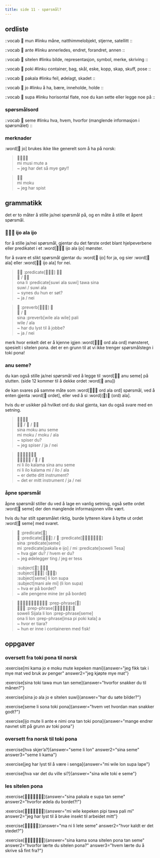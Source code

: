 ```yaml
---
title: side 11 - spørsmål? 
---
```

## ordliste

::vocab
󱤺 mun
#linku
måne, natthimmelobjekt, stjerne, satellitt
::

::vocab
󱤆 ante
#linku
annerledes, endret, forandret, annen
::

::vocab
󱥠 sitelen
#linku
bilde, representasjon, symbol, merke, skriving
::

::vocab
󱥓 poki
#linku
container, bag, skål, eske, kopp, skap, skuff, pose
::

::vocab
󱥈 pakala
#linku
feil, ødelagt, skadet
::

::vocab
󱤓 jo
#linku
å ha, bære, inneholde, holde
::

::vocab
󱥥 supa
#linku
horisontal flate, noe du kan sette eller legge noe på
::

### spørsmålsord

::vocab
󱥙 seme
#linku
hva, hvem, hvorfor (manglende informasjon i spørsmålet)
::

### merknader

:word[󱤓 jo] brukes ikke like generelt som å ha på norsk:

> 󱤴󱤻󱤼󱤀 \
> mi musi mute a \
> ~ jeg har det så mye gøy!!

> 󱤴󱤶 \
> mi moku \
> ~ jeg har spist

## grammatikk

det er to måter å stille ja/nei spørsmål på, og en måte å stille et åpent spørsmål.

### 󱤌󱤂󱤌 ijo ala ijo

for å stille ja/nei spørsmål, gjentar du det første ordet blant hjelpeverbene eller predikatet i et :word[󱤌󱤂󱤌 ijo ala ijo] mønster.

for å svare et slikt spørsmål gjentar du :word[󱤌 ijo] for ja, og sier :word[󱤂 ala] eller :word[󱤌󱤂 ijo ala] for nei. 

> 󱥆󱤧 :predicate[󱥦󱤂󱥦] 󱥩󱥞 \
> 󱥦 / 󱥦󱤂 \
> ona li :predicate[suwi ala suwi] tawa sina \
> suwi / suwi ala \
> ~ synes du hun er søt? \
> ~ ja / nei

> 󱥞 :preverb[󱥷󱤂󱥷] 󱥉 \
> 󱥷 / 󱤂 \
> sina :preverb[wile ala wile] pali \
> wile / ala \
> ~ har du lyst til å jobbe? \
> ~ ja / nei

merk hvor enkelt det er å kjenne igjen :word[󱤌󱤂󱤌 ord ala ord] mønsteret, spesielt i sitelen pona. det er en grunn til at vi ikke trenger spørsmålstegn i toki pona!

### anu seme?
du kan også stille ja/nei spørsmål ved å legge til :word[󱤇󱥙 anu seme] på slutten. (side 12 kommer til å dekke ordet :word[󱤇 anu])

de kan svares på samme måte som :word[󱤌󱤂󱤌 ord ala ord] spørsmål, ved å enten gjenta :word[󱤌 ordet], eller ved å si :word[(󱤌)󱤂 (ord) ala].

hvis du er usikker på hvilket ord du skal gjenta, kan du også svare med en setning. 

> 󱥞󱤶󱤇󱥙 \
> 󱤴󱤶 / 󱤶 / 󱤶󱤂 \
> sina moku anu seme \
> mi moku / moku / ala \
> ~ spiser du? \
> ~ jeg spiser / ja / nei

> 󱥁󱤧󱤎󱤕󱥞󱤇󱥙 \
> 󱥁󱤧󱤎󱤕󱤴 / 󱤎 / 󱤂 \
> ni li ilo kalama sina anu seme \
> ni li ilo kalama mi / ilo / ala \
> ~ er dette ditt instrument? \
> ~ det er mitt instrument / ja / nei

### åpne spørsmål

åpne spørsmål stiller du ved å lage en vanlig setning, også sette ordet :word[󱥙 seme] der den manglende informasjonen ville vært.

hvis du har stilt spørsmålet riktig, burde lytteren klare å bytte ut ordet :word[󱥙 seme] med svaret. 

> 󱥞 :predicate[󱥙] \
> 󱤴 :predicate[󱥈󱤉󱤌] / 󱤴 :predicate[󱥢󱦐󱥧󱤉󱥦󱤈󱦑] \
> sina :predicate[seme] \
> mi :predicate[pakala e ijo] / mi :predicate[soweli Tesa] \
> ~ hva gjør du? / hvem er du? \
> ~ jeg ødelegger ting / jeg er tess

> :subject[󱥙] 󱤧󱤬󱥥 \
> :subject[󱤲󱤄󱤴] (󱤧󱤬󱥥) \
> :subject[seme] li lon supa \
> :subject[mani ale mi] (li lon supa) \
> ~ hva er på bordet? \
> ~ alle pengene mine (er på bordet)

> 󱥢󱦐󱥦󱤌󱤑󱤄󱤧󱤂󱦑󱤧󱤬 :prep-phrase[󱥙] \
> 󱥆󱤧󱤬 :prep-phrase[󱤏󱥍󱦗󱥓󱤔󱦘]󱤀 \
> soweli Sijala li lon :prep-phrase[seme] \
> ona li lon :prep-phrase[insa pi poki kala] a \
> ~ hvor er tiara? \
> ~ hun er inne i containeren med fisk!

## oppgaver
### oversett fra toki pona til norsk 
:exercise[mi kama jo e moku mute kepeken mani]{answer="jeg fikk tak i mye mat ved bruk av penger" answer2="jeg kjøpte mye mat"}

:exercise[sina toki tawa mun tan seme]{answer="hvorfor snakker du til månen?"}

:exercise[sina jo ala jo e sitelen suwi]{answer="har du søte bilder?"}

:exercise[seme li sona toki pona]{answer="hvem vet hvordan man snakker godt?"}

:exercise[ijo mute li ante e nimi ona tan toki pona]{answer="mange endrer navnet sitt på grunn av toki pona"}

### oversett fra norsk til toki pona
:exercise[hva skjer’a?]{answer="seme li lon" answer2="sina seme" answer3="seme li kama"}

:exercise[jeg har lyst til å være i senga]{answer="mi wile lon supa lape"}

:exercise[hva var det du ville si?]{answer="sina wile toki e seme"}

### les sitelen pona
:exercise[󱥞󱥈󱤉󱥥󱥧󱥙󱤀]{answer="sina pakala e supa tan seme" answer2="hvorfor ødela du bordet?!"}

:exercise[󱤴󱥷󱤙󱥑󱥩󱥉󱤴]{answer="mi wile kepeken pipi tawa pali mi" answer2="jeg har lyst til å bruke insekt til arbeidet mitt"}

:exercise[󱤰󱥁󱤧󱤦󱥙]{answer="ma ni li lete seme" answer2="hvor kaldt er det stedet?"}

:exercise[󱥞󱤖󱥡󱥠󱥔󱥧󱥙]{answer="sina kama sona sitelen pona tan seme" answer2="hvorfor lærte du sitelen pona?" answer3="hvem lærte du å skrive så fint fra?"}